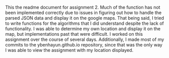 This the readme document for assignment 2. Much of the function has not been implemented correctly due to issues in figuring out how to handle the parsed JSON data and display it on the google maps. That being said, I tried to write functions for the algorithms that I did understand despite the lack of functionality. I was able to determine my own location and display it on the map, but implementations past that were difficult. I worked on this assignment over the course of several days. Additionally, I made most of my commits to the ybenhayun.github.io repository, since that was the only way I was able to view the assignment with my location displayed. 